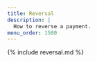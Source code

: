 ```yaml
---
title: Reversal
description: |
  How to reverse a payment.
menu_order: 1500
---
```


{% include reversal.md %}
